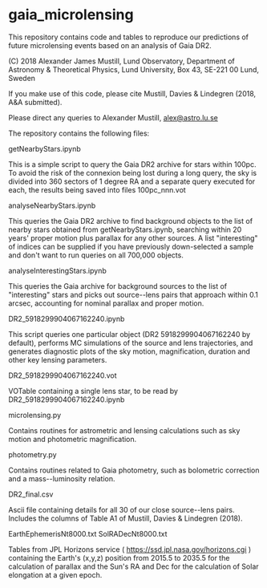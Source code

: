 # gaia_microlensing

This repository contains code and tables to reproduce our predictions of future microlensing events based on an analysis of Gaia DR2. 

(C) 2018 Alexander James Mustill, Lund Observatory, Department of Astronomy & Theoretical Physics, Lund University, Box 43, SE-221 00 Lund, Sweden

If you make use of this code, please cite Mustill, Davies &amp; Lindegren (2018, A&amp;A submitted).

Please direct any queries to Alexander Mustill, alex@astro.lu.se

The repository contains the following files:

getNearbyStars.ipynb

This is a simple script to query the Gaia DR2 archive for stars within 100pc. To avoid the risk of the connexion being lost during a long query, the sky is divided into 360 sectors of 1 degree RA and a separate query executed for each, the results being saved into files 100pc_nnn.vot

analyseNearbyStars.ipynb

This queries the Gaia DR2 archive to find background objects to the list of nearby stars obtained from getNearbyStars.ipynb, searching within 20 years' proper motion plus parallax for any other sources. A list "interesting" of indices can be supplied if you have previously down-selected a sample and don't want to run queries on all 700,000 objects.

analyseInterestingStars.ipynb

This queries the Gaia archive for background sources to the list of "interesting" stars and picks out source--lens pairs that approach within 0.1 arcsec, accounting for nominal parallax and proper motion.

DR2_5918299904067162240.ipynb

This script queries one particular object (DR2 5918299904067162240 by default), performs MC simulations of the source and lens trajectories, and generates diagnostic plots of the sky motion, magnification, duration and other key lensing parameters.

DR2_5918299904067162240.vot

VOTable containing a single lens star, to be read by DR2_5918299904067162240.ipynb

microlensing.py

Contains routines for astrometric and lensing calculations such as sky motion and photometric magnification.

photometry.py

Contains routines related to Gaia photometry, such as bolometric correction and a mass--luminosity relation.

DR2_final.csv

Ascii file containing details for all 30 of our close source--lens pairs. Includes the columns of Table A1 of Mustill, Davies & Lindegren (2018).

EarthEphemerisNt8000.txt
SolRADecNt8000.txt

Tables from JPL Horizons service ( https://ssd.jpl.nasa.gov/horizons.cgi ) containing the Earth's (x,y,z) position from 2015.5 to 2035.5 for the calculation of parallax and the Sun's RA and Dec for the calculation of Solar elongation at a given epoch.
